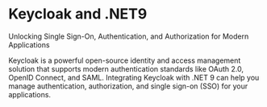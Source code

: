 # Keycloak and .NET9

Unlocking Single Sign-On, Authentication, and Authorization for Modern Applications

Keycloak is a powerful open-source identity and access management solution that supports modern authentication standards like OAuth 2.0, OpenID Connect, and SAML. Integrating Keycloak with .NET 9 can help you manage authentication, authorization, and single sign-on (SSO) for your applications.
